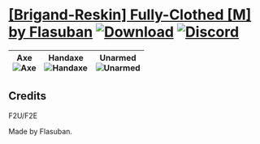 # [\[Brigand-Reskin\] Fully-Clothed \[M\] by Flasuban](https://github.com/Klokinator/FE-Repo/tree/main/Battle%20Animations/Infantry%20-%20(Axe)%20Brigs,%20Pirates,%20Zerkers/%5BBrigand-Reskin%5D%20Fully-Clothed%20%5BM%5D%20by%20Flasuban) [![Download](https://img.shields.io/badge/Download--red?style=social&logo=github)](https://minhaskamal.github.io/DownGit/#/home?url=https://github.com/Klokinator/FE-Repo/tree/main/Battle%20Animations/Infantry%20-%20(Axe)%20Brigs,%20Pirates,%20Zerkers/%5BBrigand-Reskin%5D%20Fully-Clothed%20%5BM%5D%20by%20Flasuban) [![Discord](https://img.shields.io/badge/Discord--blue?style=social&logo=discord)](https://discord.gg/C7VNGnyTPA)

| <b>Axe</b><br/><img alt="Axe" src="https://raw.githubusercontent.com/Klokinator/FE-Repo/main/Battle%20Animations/Infantry%20-%20(Axe)%20Brigs,%20Pirates,%20Zerkers/%5BBrigand-Reskin%5D%20Fully-Clothed%20%5BM%5D%20by%20Flasuban/3.%20Axe/Axe.gif"/> | <b>Handaxe</b><br/><img alt="Handaxe" src="https://raw.githubusercontent.com/Klokinator/FE-Repo/main/Battle%20Animations/Infantry%20-%20(Axe)%20Brigs,%20Pirates,%20Zerkers/%5BBrigand-Reskin%5D%20Fully-Clothed%20%5BM%5D%20by%20Flasuban/4.%20Handaxe/Handaxe.gif"/> | <b>Unarmed</b><br/><img alt="Unarmed" src="https://raw.githubusercontent.com/Klokinator/FE-Repo/main/Battle%20Animations/Infantry%20-%20(Axe)%20Brigs,%20Pirates,%20Zerkers/%5BBrigand-Reskin%5D%20Fully-Clothed%20%5BM%5D%20by%20Flasuban/8.%20Unarmed/Unarmed.gif"/> |
| :---: | :---: | :---: |

## Credits

F2U/F2E

Made by Flasuban.

